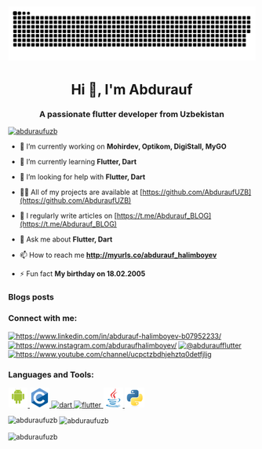 <div>
  <img src="https://github.com/omadli/omadli/raw/master/output/github-contribution-grid-snake.svg" alt="snake"></center>
</div>
<h1 align="center">Hi 👋, I'm Abdurauf</h1>
<h3 align="center">A passionate flutter developer from Uzbekistan</h3>

<p align="left"> <a href="https://github.com/ryo-ma/github-profile-trophy"><img src="https://github-profile-trophy.vercel.app/?username=abduraufuzb" alt="abduraufuzb" /></a> </p>

- 🔭 I’m currently working on **Mohirdev, Optikom, DigiStall, MyGO**

- 🌱 I’m currently learning **Flutter, Dart**

- 🤝 I’m looking for help with **Flutter, Dart**

- 👨‍💻 All of my projects are available at [https://github.com/AbduraufUZB](https://github.com/AbduraufUZB)

- 📝 I regularly write articles on [https://t.me/Abdurauf_BLOG](https://t.me/Abdurauf_BLOG)

- 💬 Ask me about **Flutter, Dart**

- 📫 How to reach me **http://myurls.co/abdurauf_halimboyev**

- ⚡ Fun fact **My birthday on 18.02.2005**

### Blogs posts
<!-- BLOG-POST-LIST:START -->
<!-- BLOG-POST-LIST:END -->

<h3 align="left">Connect with me:</h3>
<p align="left">
<a href="https://linkedin.com/in/https://www.linkedin.com/in/abdurauf-halimboyev-b07952233/" target="blank"><img align="center" src="https://raw.githubusercontent.com/rahuldkjain/github-profile-readme-generator/master/src/images/icons/Social/linked-in-alt.svg" alt="https://www.linkedin.com/in/abdurauf-halimboyev-b07952233/" height="30" width="40" /></a>
<a href="https://instagram.com/https://www.instagram.com/abduraufhalimboyev/" target="blank"><img align="center" src="https://raw.githubusercontent.com/rahuldkjain/github-profile-readme-generator/master/src/images/icons/Social/instagram.svg" alt="https://www.instagram.com/abduraufhalimboyev/" height="30" width="40" /></a>
<a href="https://medium.com/@abduraufflutter" target="blank"><img align="center" src="https://raw.githubusercontent.com/rahuldkjain/github-profile-readme-generator/master/src/images/icons/Social/medium.svg" alt="@abduraufflutter" height="30" width="40" /></a>
<a href="https://www.youtube.com/c/https://www.youtube.com/channel/ucpctzbdhjehztq0detfjlig" target="blank"><img align="center" src="https://raw.githubusercontent.com/rahuldkjain/github-profile-readme-generator/master/src/images/icons/Social/youtube.svg" alt="https://www.youtube.com/channel/ucpctzbdhjehztq0detfjlig" height="30" width="40" /></a>
</p>

<h3 align="left">Languages and Tools:</h3>
<p align="left"> <a href="https://developer.android.com" target="_blank" rel="noreferrer"> <img src="https://raw.githubusercontent.com/devicons/devicon/master/icons/android/android-original-wordmark.svg" alt="android" width="40" height="40"/> </a> <a href="https://www.cprogramming.com/" target="_blank" rel="noreferrer"> <img src="https://raw.githubusercontent.com/devicons/devicon/master/icons/c/c-original.svg" alt="c" width="40" height="40"/> </a> <a href="https://dart.dev" target="_blank" rel="noreferrer"> <img src="https://www.vectorlogo.zone/logos/dartlang/dartlang-icon.svg" alt="dart" width="40" height="40"/> </a> <a href="https://flutter.dev" target="_blank" rel="noreferrer"> <img src="https://www.vectorlogo.zone/logos/flutterio/flutterio-icon.svg" alt="flutter" width="40" height="40"/> </a> <a href="https://www.java.com" target="_blank" rel="noreferrer"> <img src="https://raw.githubusercontent.com/devicons/devicon/master/icons/java/java-original.svg" alt="java" width="40" height="40"/> </a> <a href="https://www.python.org" target="_blank" rel="noreferrer"> <img src="https://raw.githubusercontent.com/devicons/devicon/master/icons/python/python-original.svg" alt="python" width="40" height="40"/> </a> </p>

<p><img align="left" src="https://github-readme-stats.vercel.app/api/top-langs?username=abduraufuzb&show_icons=true&title_color=ffffff&icon_color=bb2acf&text_color=daf7dc&bg_color=151515"" alt="abduraufuzb" /></p>

<p>&nbsp;<img align="center" src="https://github-readme-stats.vercel.app/api?username=abduraufuzb&show_icons=true&title_color=ffffff&icon_color=bb2acf&text_color=daf7dc&bg_color=151515"" alt="abduraufuzb" /></p>

<p><img align="center" src="https://github-readme-streak-stats.herokuapp.com/?user=abduraufuzb&" alt="abduraufuzb" /></p>
